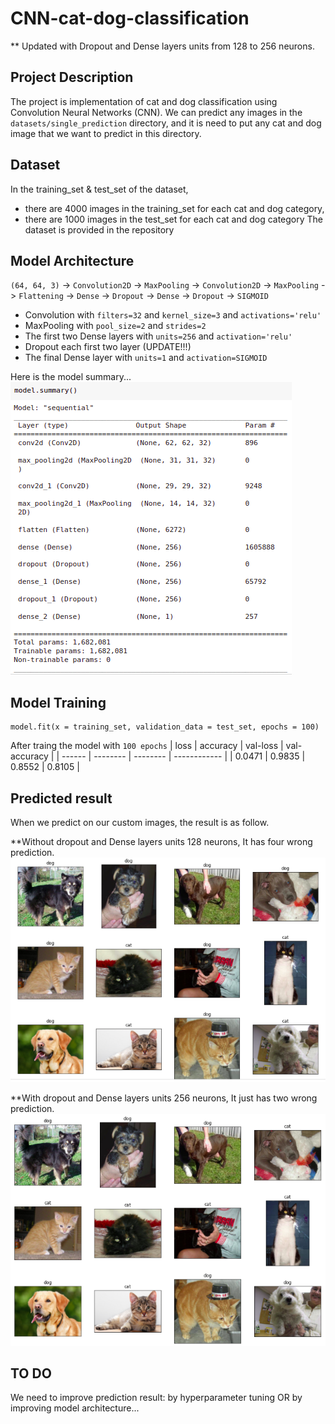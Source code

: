 # CNN-cat-dog-classification

** Updated with Dropout and Dense layers units from 128 to 256 neurons.

## Project Description
The project is implementation of cat and dog classification using Convolution Neural Networks (CNN). We can predict any images in the `datasets/single_prediction` directory, and it is need to put any cat and dog image that we want to predict in this directory.

## Dataset
In the training_set & test_set of the dataset, 
* there are 4000 images in the training_set for each cat and dog category, 
* there are 1000 images in the test_set for each cat and dog category
The dataset is provided in the repository

## Model Architecture

`(64, 64, 3)` -> `Convolution2D` ->  `MaxPooling` -> `Convolution2D` -> `MaxPooling` ->  `Flattening` -> `Dense` -> `Dropout` -> `Dense` -> `Dropout` -> `SIGMOID`

* Convolution with `filters=32` and `kernel_size=3` and `activations='relu'`
* MaxPooling with `pool_size=2` and `strides=2`
* The first two Dense layers with `units=256` and `activation='relu'`
* Dropout each first two layer (UPDATE!!!)
* The final Dense layer with `units=1` and `activation=SIGMOID `

Here is the model summary...
<img src="images/model_summary.png">

## Model Training
```
model.fit(x = training_set, validation_data = test_set, epochs = 100)
```
After traing the model with `100 epochs`
| loss   | accuracy | val-loss | val-accuracy |
| ------ | -------- | -------- | ------------ |
| 0.0471 | 0.9835   | 0.8552   |   0.8105     |

## Predicted result
When we predict on our custom images, the result is as follow.

**Without dropout and Dense layers units 128 neurons, It has four wrong prediction.
<img src="images/cat-dog-predict-result.png">

**With dropout and Dense layers units 256 neurons, It just has two wrong prediction.
<img src="images/cat-dog-predict-update.png">

## TO DO
We need to improve prediction result: by hyperparameter tuning OR by improving model architecture...
